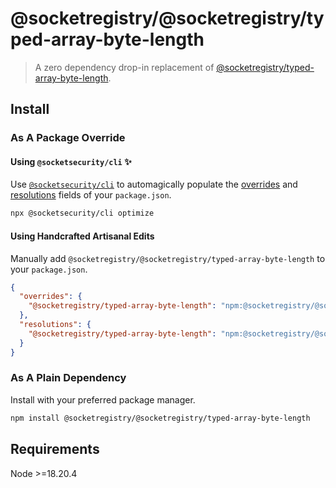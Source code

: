 # @socketregistry/@socketregistry/typed-array-byte-length

> A zero dependency drop-in replacement of
> [@socketregistry/typed-array-byte-length](https://www.npmjs.com/package/@socketregistry/typed-array-byte-length).

## Install

### As A Package Override

#### Using `@socketsecurity/cli` :sparkles:

Use [`@socketsecurity/cli`](https://www.npmjs.com/package/@socketsecurity/cli)
to automagically populate the
[overrides](https://docs.npmjs.com/cli/v9/configuring-npm/package-json#overrides)
and [resolutions](https://yarnpkg.com/configuration/manifest#resolutions) fields
of your `package.json`.

```sh
npx @socketsecurity/cli optimize
```

#### Using Handcrafted Artisanal Edits

Manually add `@socketregistry/@socketregistry/typed-array-byte-length` to your
`package.json`.

```json
{
  "overrides": {
    "@socketregistry/typed-array-byte-length": "npm:@socketregistry/@socketregistry/typed-array-byte-length@^1"
  },
  "resolutions": {
    "@socketregistry/typed-array-byte-length": "npm:@socketregistry/@socketregistry/typed-array-byte-length@^1"
  }
}
```

### As A Plain Dependency

Install with your preferred package manager.

```sh
npm install @socketregistry/@socketregistry/typed-array-byte-length
```

## Requirements

Node &gt;=18.20.4
